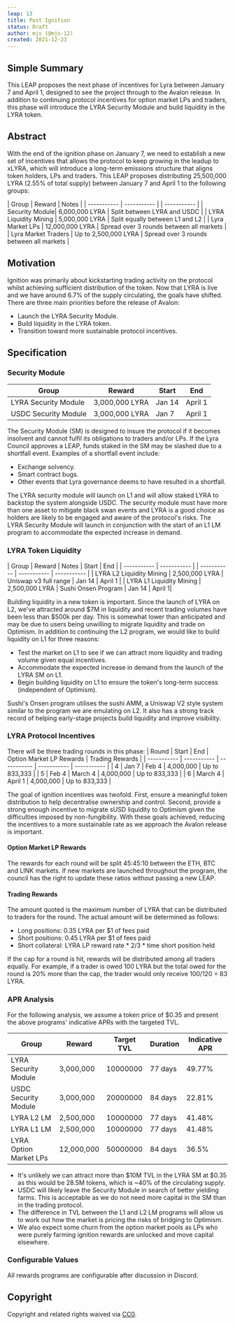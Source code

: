 ```yaml
---
leap: 13
title: Post Ignition
status: Draft
author: mjs (@mjs-12)
created: 2021-12-23
---
```


<!--You can leave these HTML comments in your merged LEAP and delete the visible duplicate text guides, they will not appear and may be helpful to refer to if you edit it again. This is the suggested template for new LEAPs. Note that a LEAP number will be assigned by an editor. When opening a p ull request to submit your LEAP, please use an abbreviated title in the filename, `leap-draft_title_abbrev.md`. The title should be 44 characters or less.-->

## Simple Summary
<!--"If you can't explain it simply, you don't understand it well enough." Simply describe the outcome the proposed changes intends to achieve. This should be non-technical and accessible to a casual community member.-->
This LEAP proposes the next phase of incentives for Lyra between January 7 and April 1, designed to see the project through to the Avalon release. In addition to continuing protocol incentives for option market LPs and traders, this phase will introduce the LYRA Security Module and build liquidity in the LYRA token.

## Abstract
<!--A short (~200 word) description of the proposed change, the abstract should clearly describe the proposed change. This is what *will* be done if the LEAP is implemented, not *why* it should be done or *how* it will be done. If the LEAP proposes deploying a new contract, write, "we propose to deploy a new contract that will do x".-->
With the end of the ignition phase on January 7, we need to establish a new set of incentives that allows the protocol to keep growing in the leadup to xLYRA, which will introduce a long-term emissions structure that aligns token holders, LPs and traders. This LEAP proposes distributing 25,500,000 LYRA (2.55% of total supply) between January 7 and April 1 to the following groups:

| Group  | Reward  | Notes |
| ----------- | ----------- | | ----------- |
| Security Module| 6,000,000 LYRA | Split between LYRA and USDC |
| LYRA Liquidity Mining | 5,000,000 LYRA | Split equally between L1 and L2 |
| Lyra Market LPs | 12,000,000 LYRA | Spread over 3 rounds between all markets |
| Lyra Market Traders | Up to 2,500,000 LYRA | Spread over 3 rounds between all markets |

##  Motivation
<!--This is the problem statement. This is the *why* of the LEAP. It should clearly explain *why* the current state of the protocol is inadequate.  It is critical that you explain *why* the change is needed, if the LEAP proposes changing how something is calculated, you must address *why* the current calculation is innaccurate or wrong. This is not the place to describe how the LEAP will address the issue!-->
Ignition was primarily about kickstarting trading activity on the protocol whilst achieving sufficient distribution of the token. Now that LYRA is live and we have around 6.7% of the supply circulating, the goals have shifted. There are three main priorities before the release of Avalon:
- Launch the LYRA Security Module.
- Build liquidity in the LYRA token.
- Transition toward more sustainable protocol incentives.

## Specification

<!--The specification should describe the syntax and semantics of any new feature, there are five sections
1. Overview
2. Rationale
3. Technical Specification
4. Test Cases
5. Configurable Values
-->


### Security Module
<!--The technical specification should outline the public API of the changes proposed. That is, changes to any of the interfaces Lyra currently exposes or the creations of new ones.-->
| Group  | Reward  | Start | End |
| ----------- | ----------- | ----------- | ----------- |
| LYRA Security Module| 3,000,000 LYRA | Jan 14 | April 1 |
| USDC Security Module | 3,000,000 LYRA | Jan 7 | April 1 |

The Security Module (SM) is designed to insure the protocol if it becomes insolvent and cannot fulfil its obligations to traders and/or LPs. If the Lyra Council approves a LEAP, funds staked in the SM may be slashed due to a shortfall event. Examples of a shortfall event include:
- Exchange solvency.
- Smart contract bugs.
- Other events that Lyra governance deems to have resulted in a shortfall.

The LYRA security module will launch on L1 and will allow staked LYRA to backstop the system alongside USDC. The security module must have more than one asset to mitigate black swan events and LYRA is a good choice as holders are likely to be engaged and aware of the protocol's risks. The LYRA Security Module will launch in conjunction with the start of an L1 LM program to accommodate the expected increase in demand.

### LYRA Token Liquidity
| Group  | Reward  | Notes | Start | End |
| ----------- | ----------- | | ----------- | ----------- | ----------- |
| LYRA L2 Liquidity Mining | 2,500,000 LYRA | Uniswap v3 full range | Jan 14 | April 1 |
| LYRA L1 Liquidity Mining | 2,500,000 LYRA | Sushi Onsen Program | Jan 14 | April 1|

Building liquidity in a new token is important. Since the launch of LYRA on L2, we've attracted around $7M in liquidity and recent trading volumes have been less than $500k per day. This is somewhat lower than anticipated and may be due to users being unwilling to migrate liquidity and trade on Optimism. In addition to continuing the L2 program, we would like to build liquidity on L1 for three reasons:
- Test the market on L1 to see if we can attract more liquidity and trading volume given equal incentives.
- Accommodate the expected increase in demand from the launch of the LYRA SM on L1.
- Begin building liquidity on L1 to ensure the token's long-term success (independent of Optimism).

Sushi's Onsen program utilises the sushi AMM, a Uniswap V2 style system similar to the program we are emulating on L2. It also has a strong track record of helping early-stage projects build liquidity and improve visibility.

### LYRA Protocol Incentives

There will be three trading rounds in this phase:
| Round  | Start  | End | Option Market LP Rewards | Trading Rewards |
| ----------- | ----------- | ----------- | ----------- | ----------- |
| 4 | Jan 7 | Feb 4 | 4,000,000 | Up to 833,333 |
| 5 | Feb 4 | March 4 | 4,000,000 | Up to 833,333 |
| 6 | March 4 | April 1 | 4,000,000 | Up to 833,333 |

The goal of ignition incentives was twofold. First, ensure a meaningful token distribution to help decentralise ownership and control. Second, provide a strong enough incentive to migrate sUSD liquidity to Optimism given the difficulties imposed by non-fungibility. With these goals achieved, reducing the incentives to a more sustainable rate as we approach the Avalon release is important.

#### Option Market LP Rewards

The rewards for each round will be split 45:45:10 between the ETH, BTC and LINK markets. If new markets are launched throughout the program, the council has the right to update these ratios without passing a new LEAP.

#### Trading Rewards

The amount quoted is the maximum number of LYRA that can be distributed to traders for the round. The actual amount will be determined as follows:
- Long positions: 0.35 LYRA per $1 of fees paid
- Short positions: 0.45 LYRA per $1 of fees paid
- Short collateral: LYRA LP reward rate * 2/3 * time short position held

If the cap for a round is hit, rewards will be distributed among all traders equally. For example, if a trader is owed 100 LYRA but the total owed for the round is 20% more than the cap, the trader would only receive 100/120 = 83 LYRA.

### APR Analysis

For the following analysis, we assume a token price of $0.35 and present the above programs' indicative APRs with the targeted TVL.

| Group  | Reward  | Target TVL | Duration | Indicative APR |
| ----------- | ----------- | ----------- | ----------- |  ----------- |
| LYRA Security Module| 3,000,000 | 10000000 | 77 days | 49.77% |
| USDC Security Module | 3,000,000 | 20000000 | 84 days | 22.81% |
| LYRA L2 LM| 2,500,000 | 10000000 | 77 days | 41.48% |
| LYRA L1 LM | 2,500,000 | 10000000 | 77 days | 41.48% |
| LYRA Option Market LPs | 12,000,000 | 50000000 | 84 days | 36.5% |

- It's unlikely we can attract more than $10M TVL in the LYRA SM at $0.35 as this would be 28.5M tokens, which is ~40% of the circulating supply.
- USDC will likely leave the Security Module in search of better yielding farms. This is acceptable as we do not need more capital in the SM than in the trading protocol.
- The difference in TVL between the L1 and L2 LM programs will allow us to work out how the market is pricing the risks of bridging to Optimism.
- We also expect some churn from the option market pools as LPs who were purely farming ignition rewards are unlocked and move capital elsewhere.

### Configurable Values
<!--Please list all values configurable under this implementation.-->
All rewards programs are configurable after discussion in Discord.

## Copyright
Copyright and related rights waived via [CC0](https://creativecommons.org/publicdomain/zero/1.0/).
